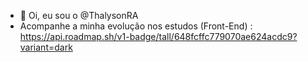 - 👋 Oi, eu sou o @ThalysonRA
- Acompanhe a minha evolução nos estudos (Front-End) : https://api.roadmap.sh/v1-badge/tall/648fcffc779070ae624acdc9?variant=dark

